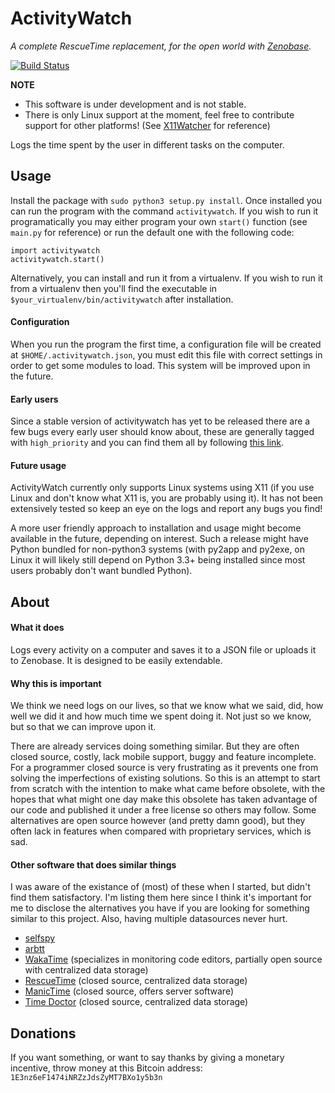 # ActivityWatch
*A complete RescueTime replacement, for the open world with [Zenobase](http://zenobase.com).*

[![Build Status](https://travis-ci.org/ErikBjare/activitywatch.svg?branch=master)](https://travis-ci.org/ErikBjare/activitywatch)

**NOTE**
 - This software is under development and is not stable.
 - There is only Linux support at the moment, feel free to contribute support for other platforms! (See [X11Watcher](./activitywatch/watchers/linux.py) for reference)

Logs the time spent by the user in different tasks on the computer.

## Usage
Install the package with `sudo python3 setup.py install`. Once installed you can run the program with the command `activitywatch`. If you wish to run it programatically you may either program your own `start()` function (see `main.py` for reference) or run the default one with the following code:


    import activitywatch
    activitywatch.start()

Alternatively, you can install and run it from a virtualenv. If you wish to run it from a virtualenv then you'll find the executable in `$your_virtualenv/bin/activitywatch` after installation.

#### Configuration

When you run the program the first time, a configuration file will be created at `$HOME/.activitywatch.json`, you must edit this file with correct settings in order to get some modules to load. This system will be improved upon in the future.

#### Early users

Since a stable version of activitywatch has yet to be released there are a few bugs every early user should know about, these are generally tagged with `high_priority` and you can find them all by following [this link](https://github.com/ErikBjare/activitywatch/labels/high%20priority).

#### Future usage
ActivityWatch currently only supports Linux systems using X11 (if you use Linux and don't know what X11 is, you are probably using it). It has not been extensively tested so keep an eye on the logs and report any bugs you find!

A more user friendly approach to installation and usage might become available in the future, depending on interest.
Such a release might have Python bundled for non-python3 systems (with py2app and py2exe, on Linux it will likely still depend on Python 3.3+ being installed since most users probably don't want bundled Python).

## About

#### What it does
Logs every activity on a computer and saves it to a JSON file or uploads it to Zenobase. It is designed to be easily extendable. 

#### Why this is important
We think we need logs on our lives, so that we know what we said, did, how well we did it and how much time we spent doing it. Not just so we know, but so that we can improve upon it.

There are already services doing something similar. But they are often closed source, costly, lack mobile support, buggy and feature incomplete. For a programmer closed source is very frustrating as it prevents one from solving the imperfections of existing solutions. So this is an attempt to start from scratch with the intention to make what came before obsolete, with the hopes that what might one day make this obsolete has taken advantage of our code and published it under a free license so others may follow. Some alternatives are open source however (and pretty damn good), but they often lack in features when compared with proprietary services, which is sad.

#### Other software that does similar things
I was aware of the existance of (most) of these when I started, but didn't find them satisfactory. I'm listing them here since I think it's important for me to disclose the alternatives you have if you are looking for something similar to this project. Also, having multiple datasources never hurt.

 - [selfspy](https://github.com/gurgeh/selfspy)
 - [arbtt](http://arbtt.nomeata.de/)
 - [WakaTime](https://wakatime.com/) (specializes in monitoring code editors, partially open source with centralized data storage)
 - [RescueTime](https://www.rescuetime.com/) (closed source, centralized data storage)
 - [ManicTime](http://www.manictime.com/) (closed source, offers server software)
 - [Time Doctor](http://www.timedoctor.com/) (closed source, centralized data storage)

## Donations
If you want something, or want to say thanks by giving a monetary incentive, throw money at this Bitcoin address: `1E3nz6eF1474iNRZzJdsZyMT7BXo1y5b3n`
